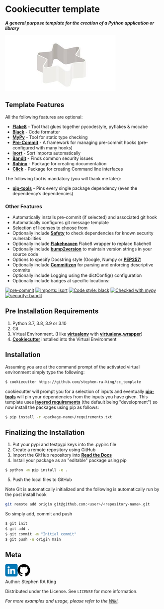# Cookiecutter template

_**A general purpose template for the creation of a Python application or library**_


![](https://github.com/Stephen-RA-King/cc_template/raw/main/header.png)


## Template Features

All the following features are optional:

* [**Flake8**][flake8-url] - Tool that glues together pycodestyle, pyflakes & mccabe
* [**Black**][black-url] - Code formatter
* [**MyPy**][mypy-url] - Tool for static type checking
* [**Pre-Commit**][pre-commit-url] - A framework for managing pre-commit hooks (pre-configured with many hooks)
* [**isort**][isort-url] - Sort imports automatically
* [**Bandit**][bandit-url] -  Finds common security issues 
* [**Sphinx**][sphinx-url] -  Package for creating documentation
* [**Click**][click-url] -  Package for creating Command line interfaces

The following tool is mandatory (you will thank me later):
* [**pip-tools**][pip-tools-url] -  Pins every single package dependency (even the dependency’s dependencies)


### Other Features
* Automatically installs pre-commit (if selected) and associated git hook
* Automatically configures git message template
* Selection of licenses to choose from
* Optionally include [**Safety**][safety-url] to check dependencies for known security vulnerabilities
* Optionally include [**Flakeheaven**][flakeheaven-url] Flake8 wrapper to replace flakehell
* Optionally include [**bump2version**][bump2version-url] to maintain version strings in your source code
* Options to specify Docstring style (Google, Numpy or [**PEP257**][pep257-url])
* Optionally include [**Commitizen**][commitizen-url] for parsing and enforcing descriptive commits
* Optionally include Logging using the dictConfig() configuration
* Optionally include badges at specific locations:

[![pre-commit][pre-commit-image]][pre-commit-url]
[![Imports: isort][isort-image]][isort-url]
[![Code style: black][black-image]][black-url]
[![Checked with mypy][mypy-image]][mypy-url]
[![security: bandit][bandit-image]][bandit-url]

## Pre Installation Requirements

1. Python 3.7, 3.8, 3.9 or 3.10
2. Git
3. Virtual Environment. (I like [**virtualenv**][virtualenv-url] with [**virtualenv_wrapper**][virtualenvwrapper-url])
4. [**Cookiecutter**][cookiecutter-url] installed into the Virtual Environment

## Installation

Assuming you are at the command prompt of the activated virtual environment
simply type the following:

```bash
$ cookiecutter https://github.com/stephen-ra-king/cc_template
```

cookiecutter will prompt you for a selection of inputs and eventually [**pip-tools**][pip-tools-url] will
pin your dependencies from the inputs you have given.
This template uses [**layered requirements**][layered-url] (the default being "development")
so now install the packages using pip as follows:

```bash
$ pip install -r <package-name>/requirements.txt
```

## Finalizing the Installation

1. Put your pypi and testpypi keys into the .pypirc file
2. Create a remote repository using GitHub
3. Import the GitHub repository into [**Read the Docs**](https://readthedocs.org/)
4. Install your package as an "editable" package using pip
```sh
$ python -m pip install -e . 
```
5. Push the local files to GitHub

Note Git is automatically initialized and the following is automatically run by the post install hook
```sh
git remote add origin git@github.com:<user>/<repository-name>.git 
```
So simply add, commit and push
```sh
$ git init
$ git add .
$ git commit -m "Initial commit"
$ git push -u origin main 
```


## Meta
<p>
<a href="https://linkedin.com/in/stephen-k-3a4644210" target="_blank">
<img align="left" alt="Stephen's LinkedIN" width="40px" src="http://github.com/Stephen-RA-King/cc_template/raw/main/assets/linkedin.png" style=”margin: 1px 1px 1px 1px;” />
</a>

<a href="https://github.com/Stephen-RA-King/Stephen-RA-King" target="_blank">
<img align="left" alt="Stephen's GitHub" width="40px" src="http://github.com/Stephen-RA-King/cc_template/raw/main/assets/github.png" style=”margin: 1px 1px 1px 1px;” />  
</a>
</p>
<br>
<br>

Author: Stephen RA King

Distributed under the License. See ``LICENSE`` for more information.

_For more examples and usage, please refer to the [Wiki][wiki]._



<!-- Markdown link & img dfn's -->
[virtualenv-url]: https://virtualenv.pypa.io
[virtualenvwrapper-url]: https://pypi.org/project/virtualenvwrapper/
[cookiecutter-url]: https://github.com/cookiecutter/cookiecutter
[layered-url]: https://github.com/jazzband/pip-tools/#workflow-for-layered-requirements
[flake8-url]: https://flake8.pycqa.org/en/latest/
[sphinx-url]: https://www.sphinx-doc.org/en/master/
[click-url]: https://click.palletsprojects.com/en/8.0.x/
[commitizen-url]: https://github.com/commitizen-tools/commitizen
[safety-url]: https://github.com/pyupio/safety
[pep257-url]: https://www.python.org/dev/peps/pep-0257/
[bump2version-url]: https://pypi.org/project/bump2version/
[pip-tools-url]: https://pypi.org/project/pip-tools/
[flakeheaven-url]: https://pypi.org/project/flakeheaven/

[pre-commit-image]: https://img.shields.io/badge/pre--commit-enabled-brightgreen?logo=pre-commit&logoColor=white
[pre-commit-url]: https://github.com/pre-commit/pre-commit

[isort-image]: https://img.shields.io/badge/%20imports-isort-%231674b1?style=flat&labelColor=ef8336
[isort-url]: https://pycqa.github.io/isort/

[black-image]: https://img.shields.io/badge/code%20style-black-000000.svg
[black-url]: https://github.com/psf/black

[bandit-image]: https://img.shields.io/badge/security-bandit-yellow.svg
[bandit-url]: https://github.com/PyCQA/bandit

[mypy-image]: http://www.mypy-lang.org/static/mypy_badge.svg
[mypy-url]: http://mypy-lang.org/

[mit-license-image]: https://img.shields.io/badge/license-MIT-blue
[mit-license-url]: https://choosealicense.com/licenses/mit/

[bsd-license-image]: https://img.shields.io/badge/license-BSD-blue
[bsd-license-url]: https://www.openbsd.org/policy.html

[gplv3-license-image]: https://img.shields.io/badge/license-GPLv3-blue
[gplv3-license-url]: https://choosealicense.com/licenses/gpl-3.0/

[apachev2-license-image]: https://img.shields.io/badge/license-Apache%202-blue.svg
[apachev2-license-url]: https://choosealicense.com/licenses/apache-2.0/

[wiki]: https://github.com/stephen-ra-king/cc_template/wiki
[github]: https://github.com/stephen-ra-king/cc_template

